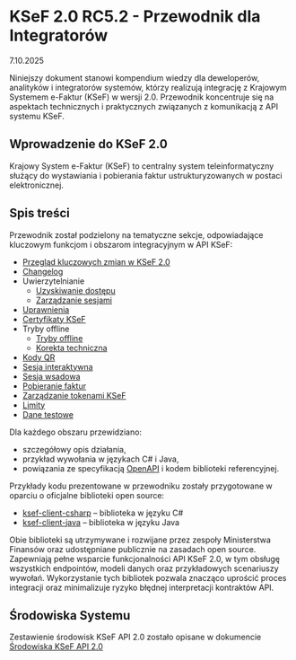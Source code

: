# **KSeF 2.0 RC5.2 \- Przewodnik dla Integratorów**
7.10.2025

Niniejszy dokument stanowi kompendium wiedzy dla deweloperów, analityków i integratorów systemów, którzy realizują integrację z Krajowym Systemem e-Faktur (KSeF) w wersji 2.0. Przewodnik koncentruje się na aspektach technicznych i praktycznych związanych z komunikacją z API systemu KSeF.

##  Wprowadzenie do KSeF 2.0

Krajowy System e-Faktur (KSeF) to centralny system teleinformatyczny służący do wystawiania i pobierania faktur ustrukturyzowanych w postaci elektronicznej.

## Spis treści
Przewodnik został podzielony na tematyczne sekcje, odpowiadające kluczowym funkcjom i obszarom integracyjnym w API KSeF:
* [Przegląd kluczowych zmian w KSeF 2.0](przeglad-kluczowych-zmian-ksef-api-2-0.md)
* [Changelog](api-changelog.md)
* Uwierzytelnianie
  * [Uzyskiwanie dostępu](uwierzytelnianie.md)
  * [Zarządzanie sesjami](auth/sesje.md)
* [Uprawnienia](uprawnienia.md)
* [Certyfikaty KSeF](certyfikaty-KSeF.md)
* Tryby offline
  * [Tryby offline](tryby-offline.md)
  * [Korekta techniczna](offline/korekta-techniczna.md)
* [Kody QR](kody-qr.md)
* [Sesja interaktywna](sesja-interaktywna.md)
* [Sesja wsadowa](sesja-wsadowa.md)
* [Pobieranie faktur](pobieranie-faktur.md)
* [Zarządzanie tokenami KSeF](tokeny-ksef.md)
* [Limity](limity/limity.md)
* [Dane testowe](dane-testowe-scenariusze.md)

Dla każdego obszaru przewidziano:

* szczegółowy opis działania,
* przykład wywołania w językach C# i Java,
* powiązania ze specyfikacją [OpenAPI](https://ksef-test.mf.gov.pl/docs/v2) i kodem biblioteki referencyjnej.

Przykłady kodu prezentowane w przewodniku zostały przygotowane w oparciu o oficjalne biblioteki open source:
* [ksef-client-csharp](https://github.com/CIRFMF/ksef-client-csharp) – biblioteka w języku C#
* [ksef-client-java](https://github.com/CIRFMF/ksef-client-java) – biblioteka w języku Java

Obie biblioteki są utrzymywane i rozwijane przez zespoły Ministerstwa Finansów oraz udostępniane publicznie na zasadach open source. Zapewniają pełne wsparcie funkcjonalności API KSeF 2.0, w tym obsługę wszystkich endpointów, modeli danych oraz przykładowych scenariuszy wywołań. Wykorzystanie tych bibliotek pozwala znacząco uprościć proces integracji oraz minimalizuje ryzyko błędnej interpretacji kontraktów API.


## Środowiska Systemu
Zestawienie środowisk KSeF API 2.0 zostało opisane w dokumencie [Środowiska KSeF API 2.0](srodowiska.md)
